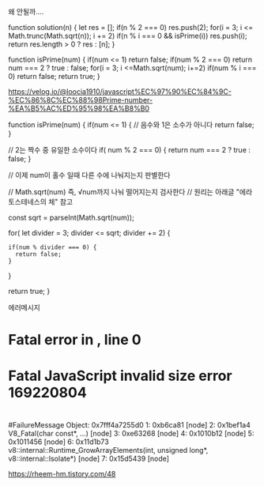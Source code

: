 왜 안될까....

function solution(n) {
    let res = [];
    if(n % 2 === 0) res.push(2);
    for(i = 3; i <= Math.trunc(Math.sqrt(n)); i += 2) 
        if(n % i === 0 && isPrime(i)) res.push(i);
    return res.length > 0 ? res : [n];
}

function isPrime(num) {
    if(num <= 1) return false;
    if(num % 2 === 0) return num === 2 ? true : false;
    for(i = 3; i <=Math.sqrt(num); i+=2) if(num % i === 0) return false;
    return true;
}


https://velog.io/@loocia1910/javascript%EC%97%90%EC%84%9C-%EC%86%8C%EC%88%98Prime-number-%EA%B5%AC%ED%95%98%EA%B8%B0

function isPrime(num) {
  if(num <= 1) { // 음수와 1은 소수가 아니다
    return false;
  }

  // 2는 짝수 중 유일한 소수이다
  if( num % 2 === 0) { 
    return num === 2 ? true : false;
  }
  
  // 이제 num이 홀수 일때 다른 수에 나눠지는지 판별한다
  
  // Math.sqrt(num) 즉, √num까지 나눠 떨어지는지 검사한다
  // 원리는 아래글 "에라토스테네스의 체" 참고
 
  const sqrt = parseInt(Math.sqrt(num));

  for( let divider = 3; divider <= sqrt; divider += 2) {

    if(num % divider === 0) {
      return false;
    }
    
  }
  
  return true;
}




에러메시지

#
# Fatal error in , line 0
# Fatal JavaScript invalid size error 169220804
#
#
#
#FailureMessage Object: 0x7fff4a7255d0
 1: 0xb6ca81  [node]
 2: 0x1bef1a4 V8_Fatal(char const*, ...) [node]
 3: 0xe63268  [node]
 4: 0x1010b12  [node]
 5: 0x1011456  [node]
 6: 0x11d1b73 v8::internal::Runtime_GrowArrayElements(int, unsigned long*, v8::internal::Isolate*) [node]
 7: 0x15d5439  [node]



 https://rheem-hm.tistory.com/48
 